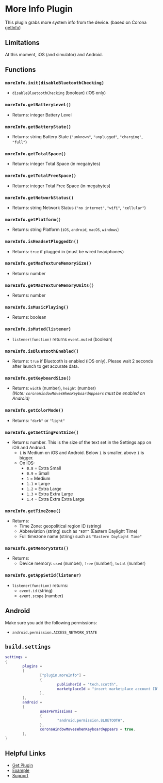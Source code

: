 # More Info Plugin

This plugin grabs more system info from the device. (based on Corona [getInfo](https://docs.coronalabs.com/api/library/system/getInfo.html))

## Limitations

At this moment, iOS (and simulator) and Android.

## Functions

### `moreInfo.init(disableBluetoothChecking)`

- `disableBluetoothChecking` (boolean) (iOS only)

### `moreInfo.getBatteryLevel()`

- Returns: integer Battery Level

### `moreInfo.getBatteryState()`

- Returns: string Battery State (`"unknown"`, `"unplugged"`, `"charging"`, `"full"`)

### `moreInfo.getTotalSpace()`

- Returns: integer Total Space (in megabytes)

### `moreInfo.getTotalFreeSpace()`

- Returns: integer Total Free Space (in megabytes)

### `moreInfo.getNetworkStatus()`

- Returns: string Network Status (`"no internet"`, `"wifi"`, `"cellular"`)

### `moreInfo.getPlatform()`

- Returns: string Platform (`iOS`, `android`, `macOS`, `windows`)

### `moreInfo.isHeadsetPluggedIn()`

- Returns: `true` if plugged in (must be wired headphones)

### `moreInfo.getMaxTextureMemorySize()`

- Returns: number

### `moreInfo.getMaxTextureMemoryUnits()`

- Returns: number

### `moreInfo.isMusicPlaying()`

- Returns: boolean

### `moreInfo.isMuted(listener)`

- `listener(function)` returns `event.muted` (boolean)

### `moreInfo.isBluetoothEnabled()`

- Returns: `true` if Bluetooth is enabled (iOS only). Please wait 2 seconds after launch to get accurate data.

### `moreInfo.getKeyboardSize()`

- Returns: `width` (number), `height` (number)  
	*(Note: `coronaWindowMovesWhenKeyboardAppears` must be enabled on Android)*

### `moreInfo.getColorMode()`

- Returns: `"dark"` or `"light"`

### `moreInfo.getSettingFontSize()`

- Returns: number. This is the size of the text set in the Settings app on iOS and Android.  
	- `1` is Medium on iOS and Android. Below `1` is smaller, above `1` is bigger.  
	- On iOS:  
		- `0.8` = Extra Small  
		- `0.9` = Small  
		- `1` = Medium  
		- `1.1` = Large  
		- `1.2` = Extra Large  
		- `1.3` = Extra Extra Large  
		- `1.4` = Extra Extra Extra Large  

### `moreInfo.getTimeZone()`

- Returns:  
	- Time Zone: geopolitical region ID (string)  
	- Abbreviation (string) such as `"EDT"` (Eastern Daylight Time)  
	- Full timezone name (string) such as `"Eastern Daylight Time"`

### `moreInfo.getMemoryStats()`

- Returns:  
	- Device memory: `used` (number), `free` (number), `total` (number)

### `moreInfo.getAppSetId(listener)`

- `listener(function)` returns:  
	- `event.id` (string)  
	- `event.scope` (number)

## Android

Make sure you add the following permissions:

- `android.permission.ACCESS_NETWORK_STATE`

## `build.settings`

```lua
settings =
{
		plugins =
		{
				["plugin.moreInfo"] =
				{
						publisherId = "tech.scotth",
						marketplaceId = "insert marketplace account ID",
				},
		},
		android =
		{
				usesPermissions =
				{
						"android.permission.BLUETOOTH",
				},
				coronaWindowMovesWhenKeyboardAppears = true,
		},
}
```

## Helpful Links

- [Get Plugin](https://solar2dmarketplace.com/plugins?MoreInfo_tech-scotth)
- [Example](https://github.com/scottrules44/moreInfo-demo)
- [Support](https://forums.solar2d.com/c/corona-marketplace/13)